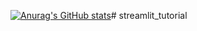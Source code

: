 [![Anurag's GitHub stats](https://github-readme-stats.vercel.app/api?username=MSNDgit)](https://github.com/anuraghazra/github-readme-stats)# streamlit_tutorial
